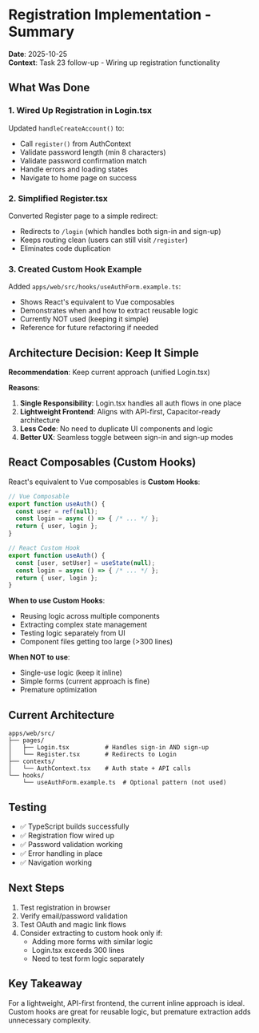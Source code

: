 # Registration Implementation - Summary

**Date**: 2025-10-25  
**Context**: Task 23 follow-up - Wiring up registration functionality

## What Was Done

### 1. Wired Up Registration in Login.tsx

Updated `handleCreateAccount()` to:
- Call `register()` from AuthContext
- Validate password length (min 8 characters)
- Validate password confirmation match
- Handle errors and loading states
- Navigate to home page on success

### 2. Simplified Register.tsx

Converted Register page to a simple redirect:
- Redirects to `/login` (which handles both sign-in and sign-up)
- Keeps routing clean (users can still visit `/register`)
- Eliminates code duplication

### 3. Created Custom Hook Example

Added `apps/web/src/hooks/useAuthForm.example.ts`:
- Shows React's equivalent to Vue composables
- Demonstrates when and how to extract reusable logic
- Currently NOT used (keeping it simple)
- Reference for future refactoring if needed

## Architecture Decision: Keep It Simple

**Recommendation**: Keep current approach (unified Login.tsx)

**Reasons**:
1. **Single Responsibility**: Login.tsx handles all auth flows in one place
2. **Lightweight Frontend**: Aligns with API-first, Capacitor-ready architecture
3. **Less Code**: No need to duplicate UI components and logic
4. **Better UX**: Seamless toggle between sign-in and sign-up modes

## React Composables (Custom Hooks)

React's equivalent to Vue composables is **Custom Hooks**:

```typescript
// Vue Composable
export function useAuth() {
  const user = ref(null);
  const login = async () => { /* ... */ };
  return { user, login };
}

// React Custom Hook
export function useAuth() {
  const [user, setUser] = useState(null);
  const login = async () => { /* ... */ };
  return { user, login };
}
```

**When to use Custom Hooks**:
- Reusing logic across multiple components
- Extracting complex state management
- Testing logic separately from UI
- Component files getting too large (>300 lines)

**When NOT to use**:
- Single-use logic (keep it inline)
- Simple forms (current approach is fine)
- Premature optimization

## Current Architecture

```
apps/web/src/
├── pages/
│   ├── Login.tsx          # Handles sign-in AND sign-up
│   └── Register.tsx       # Redirects to Login
├── contexts/
│   └── AuthContext.tsx    # Auth state + API calls
└── hooks/
    └── useAuthForm.example.ts  # Optional pattern (not used)
```

## Testing

- ✅ TypeScript builds successfully
- ✅ Registration flow wired up
- ✅ Password validation working
- ✅ Error handling in place
- ✅ Navigation working

## Next Steps

1. Test registration in browser
2. Verify email/password validation
3. Test OAuth and magic link flows
4. Consider extracting to custom hook only if:
   - Adding more forms with similar logic
   - Login.tsx exceeds 300 lines
   - Need to test form logic separately

## Key Takeaway

For a lightweight, API-first frontend, the current inline approach is ideal. Custom hooks are great for reusable logic, but premature extraction adds unnecessary complexity.
